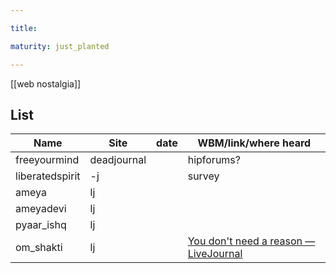 ```yaml
---

title: 

maturity: just_planted

---
```


[[web nostalgia]]



## List


| Name            | Site        | date | WBM/link/where heard |
| --------------- | ----------- | ---- | -------------------- |
| freeyourmind    | deadjournal |      | hipforums?           |
| liberatedspirit | -j          |      | survey               |
| ameya           | lj          |      |                      |
| ameyadevi       | lj          |      |                      |
| pyaar_ishq      | lj          |      |                      |
| om_shakti       | lj          |      | [You don't need a reason — LiveJournal](https://om-shakti.livejournal.com/)                     |
